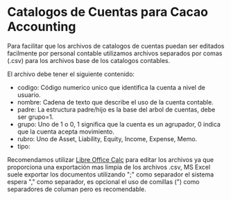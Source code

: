 # Catalogos de Cuentas para Cacao Accounting

Para facilitar que los archivos de catalogos de cuentas puedan ser editados facilmente por
personal contable utilizamos archivos separados por comas (.csv) para los archivos base de 
los catalogos contables.

El archivo debe tener el siguiente contenido:

 - codigo: Código numerico unico que identifica la cuenta a nivel de usuario.
 - nombre: Cadena de texto que describe el uso de la cuenta contable.
 - padre: La estructura padre/hijo es la base del arbol de cuentas, debe ser grupo=1. 
 - grupo: Uno de 1 o 0, 1 significa que la cuenta es un agrupador, 0 indica que la cuenta acepta movimiento.
 - rubro: Uno de Asset, Liability, Equity, Income, Expense, Memo.
 - tipo: 

Recomendamos utilizar [Libre Office Calc](https://es.libreoffice.org/descubre/calc/) para editar los
archivos ya que proporciona una exportación mas limpia de los archivos .csv, MS Excel suele exportar
los documentos utilizando ";" como separador el sistema espera "," como separador, es opcional el uso
de comillas (") como separadores de columan pero es recomendable.

